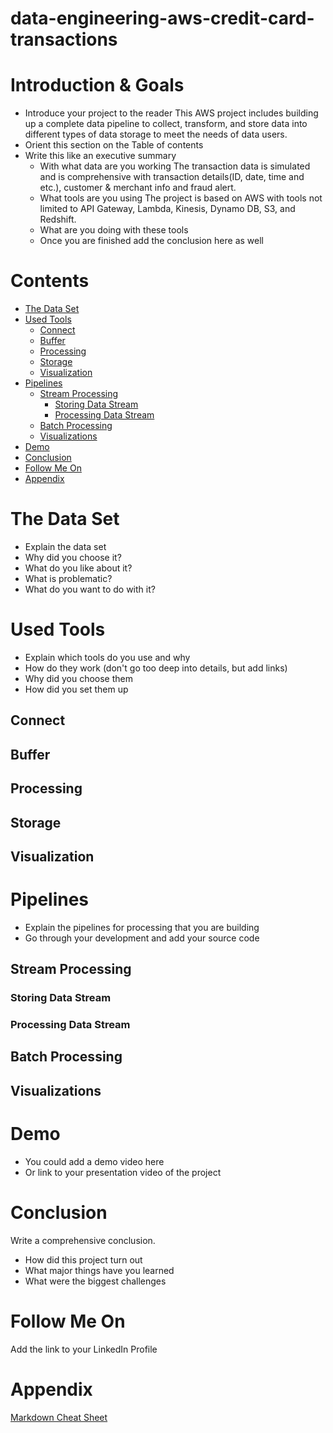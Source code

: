 # data-engineering-aws-credit-card-transactions

# Introduction & Goals
- Introduce your project to the reader
This AWS project includes building up a complete data pipeline to collect, transform, and store data into different types of data storage to meet the needs of data users.
- Orient this section on the Table of contents
- Write this like an executive summary
  - With what data are you working
The transaction data is simulated and is comprehensive with transaction details(ID, date, time and etc.), customer & merchant info and fraud alert.
  - What tools are you using
The project is based on AWS with tools not limited to API Gateway, Lambda, Kinesis, Dynamo DB, S3, and Redshift.
  - What are you doing with these tools
  - Once you are finished add the conclusion here as well

# Contents

- [The Data Set](#the-data-set)
- [Used Tools](#used-tools)
  - [Connect](#connect)
  - [Buffer](#buffer)
  - [Processing](#processing)
  - [Storage](#storage)
  - [Visualization](#visualization)
- [Pipelines](#pipelines)
  - [Stream Processing](#stream-processing)
    - [Storing Data Stream](#storing-data-stream)
    - [Processing Data Stream](#processing-data-stream)
  - [Batch Processing](#batch-processing)
  - [Visualizations](#visualizations)
- [Demo](#demo)
- [Conclusion](#conclusion)
- [Follow Me On](#follow-me-on)
- [Appendix](#appendix)


# The Data Set
- Explain the data set
- Why did you choose it?
- What do you like about it?
- What is problematic?
- What do you want to do with it?

# Used Tools
- Explain which tools do you use and why
- How do they work (don't go too deep into details, but add links)
- Why did you choose them
- How did you set them up

## Connect
## Buffer
## Processing
## Storage
## Visualization

# Pipelines
- Explain the pipelines for processing that you are building
- Go through your development and add your source code

## Stream Processing
### Storing Data Stream
### Processing Data Stream
## Batch Processing
## Visualizations

# Demo
- You could add a demo video here
- Or link to your presentation video of the project

# Conclusion
Write a comprehensive conclusion.
- How did this project turn out
- What major things have you learned
- What were the biggest challenges

# Follow Me On
Add the link to your LinkedIn Profile

# Appendix

[Markdown Cheat Sheet](https://github.com/adam-p/markdown-here/wiki/Markdown-Cheatsheet)
